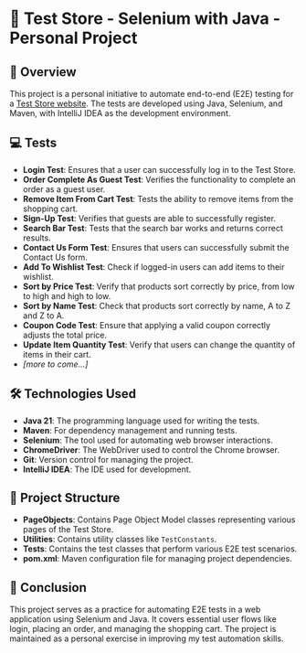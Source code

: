 # 🛒 Test Store - Selenium with Java - Personal Project

## 📝 Overview
This project is a personal initiative to automate end-to-end (E2E) testing for a [Test Store website](https://teststore.automationtesting.co.uk/index.php). The tests are developed using Java, Selenium, and Maven, with IntelliJ IDEA as the development environment.

## 💻 Tests
- **Login Test**: Ensures that a user can successfully log in to the Test Store.
- **Order Complete As Guest Test**: Verifies the functionality to complete an order as a guest user.
- **Remove Item From Cart Test**: Tests the ability to remove items from the shopping cart.
- **Sign-Up Test**: Verifies that guests are able to successfully register.
- **Search Bar Test**: Tests that the search bar works and returns correct results.
- **Contact Us Form Test**: Ensures that users can successfully submit the Contact Us form.
- **Add To Wishlist Test**: Check if logged-in users can add items to their wishlist.
- **Sort by Price Test**: Verify that products sort correctly by price, from low to high and high to low.
- **Sort by Name Test**: Check that products sort correctly by name, A to Z and Z to A.
- **Coupon Code Test**: Ensure that applying a valid coupon correctly adjusts the total price.
- **Update Item Quantity Test**: Verify that users can change the quantity of items in their cart.
- _[more to come...]_

## 🛠️ Technologies Used

- **Java 21**: The programming language used for writing the tests.
- **Maven**: For dependency management and running tests.
- **Selenium**: The tool used for automating web browser interactions.
- **ChromeDriver**: The WebDriver used to control the Chrome browser.
- **Git**: Version control for managing the project.
- **IntelliJ IDEA**: The IDE used for development.

## 📂 Project Structure

- **PageObjects**: Contains Page Object Model classes representing various pages of the Test Store.
- **Utilities**: Contains utility classes like `TestConstants`.
- **Tests**: Contains the test classes that perform various E2E test scenarios.
- **pom.xml**: Maven configuration file for managing project dependencies.


## 🎯 Conclusion

This project serves as a practice for automating E2E tests in a web application using Selenium and Java. It covers essential user flows like login, placing an order, and managing the shopping cart. The project is maintained as a personal exercise in improving my test automation skills.

